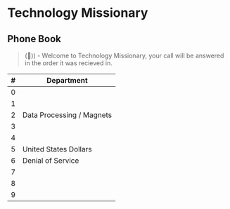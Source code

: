 # Technology Missionary

## Phone Book  
> (🦉)) - Welcome to Technology Missionary, your call will be answered in the order it was recieved in.

| # | Department |
| ------- | ------- |
| 0 | |
| 1 | |
| 2 | Data Processing / Magnets |
| 3 | |
| 4 | |
| 5 | United States Dollars |
| 6 | Denial of Service |
| 7 | |
| 8 | |
| 9 | |
